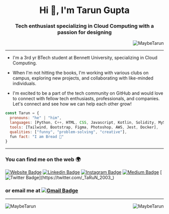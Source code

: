 <h1 align="center">Hi 👋, I'm Tarun Gupta</h1>
<h3 align="center">Tech enthusiast specializing in Cloud Computing with a passion for designing</h3>

<p align="right"> <img src="https://komarev.com/ghpvc/?username=MaybeTarun&label=Profile%20views&color=0e75b6&style=flat" alt="MaybeTarun" /> </p>

----

- I'm a 3rd yr BTech student at Bennett University, specializing in Cloud Computing.

- When I'm not hitting the books, I'm working with various clubs on campus, exploring new projects, and collaborating with like-minded individuals.

- I'm excited to be a part of the tech community on GitHub and would love to connect with fellow tech enthusiasts, professionals, and companies. Let's connect and see how we can help each other grow!

```javascript
const Tarun = {
  pronouns: "he" | "him",
  languages: [Python, C++, HTML, CSS, Javascript, Kotlin, Solidity, MySQL],
  tools: [Tailwind, Bootstrap, Figma, Photoshop, AWS, Jest, Docker],
  qualities: ["funny", "problem-solving", "creative"],
  fun fact: "I am Bread 🍞"
}
```
----

### You can find me on the web 🌍
[![Website Badge](https://img.shields.io/badge/-Tarun-47CCCC?style=flat&logo=Google-Chrome&logoColor=white&link=https://maybetarun.github.io/Portfolio.github.io/)](https://maybetarun.github.io/Portfolio.github.io/)
[![Linkedin Badge](https://img.shields.io/badge/-@MaybeTarun-blue?style=flat&logo=Linkedin&logoColor=white&link=https://www.linkedin.com/in/MaybeTarun/)](http://www.linkedin.com/in/maybetarun)
[![Instagram Badge](https://img.shields.io/badge/-@maybe.__.tarun-purple?style=flat&logo=instagram&logoColor=white&link=https://instagram.com/maybe._.tarun/)](https://instagram.com/maybe._.tarun)
[![Medium Badge](https://img.shields.io/badge/-@Tarun2003-000000?style=flat&labelColor=000000&logo=Medium&link=https://medium.com/@tarun2003)](http://tarun2003.medium.com/)
[![Twitter Badge](https://img.shields.io/badge/-@Tarun2003-1ca0f1?style=flat&labelColor=1ca0f1&logo=twitter&logoColor=white&link=https://twitter.com/_TaRuN_2003_)](https://twitter.com/_TaRuN_2003_)
<br/>

### or email me at [![Gmail Badge](https://img.shields.io/badge/-tarun234.tg@gmail.com-c14438?style=flat&logo=Gmail&logoColor=white&link=mailto:tarun234.tg@gmail.com)](mailto:tarun234.tg@gmail.com)

----

<p><img align="right" src="https://github-readme-stats.vercel.app/api?username=MaybeTarun&show_icons=true&theme=radical&locale=en" alt="MaybeTarun" /></p>
<p><img align="left" src="https://github-readme-stats.vercel.app/api/top-langs/?username=MaybeTarun&layout=compact&show_icons=true&theme=radical" alt="MaybeTarun" /></p>
